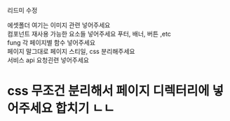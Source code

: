 리드미 수정

에셋폴더  여기는 이미지 관련 넣어주세요 <br>
컴포넌트  재사용 가능한 요소들 넣어주세요 푸터, 배너, 버튼 ,etc<br>
fung 각 페이지별 함수 넣어주세요 <br>
페이지  말그대로 페이지 스티일, css 분리해주세요<br>
서비스 api 요청괸련 넣어주세요 <br>
<h1> css 무조건 분리해서 페이지 디렉터리에 넣어주세요 합치기 ㄴㄴ </h1>
